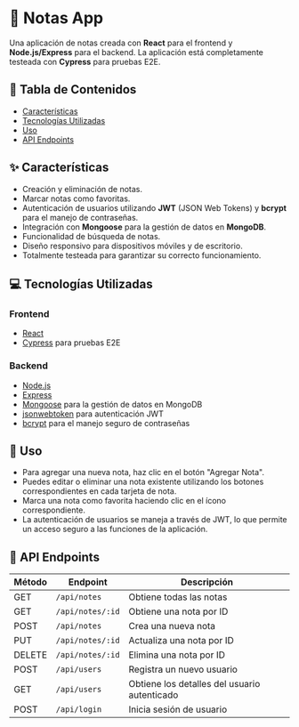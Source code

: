 # 📒 Notas App

Una aplicación de notas creada con **React** para el frontend y **Node.js/Express** para el backend. La aplicación está completamente testeada con **Cypress** para pruebas E2E.

## 📑 Tabla de Contenidos
- [Características](#-características)
- [Tecnologías Utilizadas](#-tecnologías-utilizadas)
- [Uso](#-uso)
- [API Endpoints](#-api-endpoints)

## ✨ Características
- Creación y eliminación de notas.
- Marcar notas como favoritas.
- Autenticación de usuarios utilizando **JWT** (JSON Web Tokens) y **bcrypt** para el manejo de contraseñas.
- Integración con **Mongoose** para la gestión de datos en **MongoDB**.
- Funcionalidad de búsqueda de notas.
- Diseño responsivo para dispositivos móviles y de escritorio.
- Totalmente testeada para garantizar su correcto funcionamiento.

## 💻 Tecnologías Utilizadas
### Frontend
- [React](https://reactjs.org/)
- [Cypress](https://www.cypress.io/) para pruebas E2E

### Backend
- [Node.js](https://nodejs.org/)
- [Express](https://expressjs.com/)
- [Mongoose](https://mongoosejs.com/) para la gestión de datos en MongoDB
- [jsonwebtoken](https://www.npmjs.com/package/jsonwebtoken) para autenticación JWT
- [bcrypt](https://www.npmjs.com/package/bcrypt) para el manejo seguro de contraseñas

## 🧭 Uso
- Para agregar una nueva nota, haz clic en el botón "Agregar Nota".
- Puedes editar o eliminar una nota existente utilizando los botones correspondientes en cada tarjeta de nota.
- Marca una nota como favorita haciendo clic en el ícono correspondiente.
- La autenticación de usuarios se maneja a través de JWT, lo que permite un acceso seguro a las funciones de la aplicación.

## 🔗 API Endpoints

| Método | Endpoint             | Descripción                                   |
|--------|----------------------|-----------------------------------------------|
| GET    | `/api/notes`        | Obtiene todas las notas                       |
| GET    | `/api/notes/:id`    | Obtiene una nota por ID                       |
| POST   | `/api/notes`        | Crea una nueva nota                           |
| PUT    | `/api/notes/:id`    | Actualiza una nota por ID                     |
| DELETE | `/api/notes/:id`    | Elimina una nota por ID                       |
| POST   | `/api/users`        | Registra un nuevo usuario                     |
| GET    | `/api/users`        | Obtiene los detalles del usuario autenticado  |
| POST   | `/api/login`        | Inicia sesión de usuario                      |

